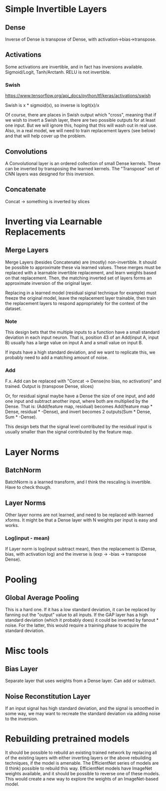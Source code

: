 # Simple Invertible Layers
## Dense
Inverse of Dense is transpose of Dense, with activation->bias->transpose.

## Activations

Some activations are invertible, and in fact has inversions available. 
Sigmoid/Logit, Tanh/Arctanh. RELU is not invertible.

### Swish

https://www.tensorflow.org/api_docs/python/tf/keras/activations/swish

Swish is x * sigmoid(x), so inverse is logit(x)/x

Of course, there are places in Swish output which "cross", meaning that if we wish to invert a Swish layer,
there are two possible outputs for at least one input. 
But we will ignore this, hoping that this will wash out in real use.
Also, in a real model, we will need to train replacement layers (see below) and that will help cover up the problem.

## Convolutions
A Convolutional layer is an ordered collection of small Dense kernels. 
These can be inverted by transposing the learned kernels. 
The "Transpose" set of CNN layers was designed for this inversion.

## Concatenate
Concat -> something is inverted by slices

# Inverting via Learnable Replacements

## Merge Layers
Merge Layers (besides Concatenate) are (mostly) non-invertible. It should be possible to approximate these via learned values. These merges must be replaced with a learnable invertible replacement, and learn weights based on that replacement. Then, the matching inverted set of layers forms an approximate inversion of the original layer.

Replacing in a learned model (residual signal technique for example) must freeze the original model, leave the replacement layer trainable, then train the replacement layers to respond appropriately for the context of the dataset.
### Note
This design bets that the multiple inputs to a function have a small standard deviation in each input neuron. 
That is, position 43 of an Add(input A, input B) usually has a large value on input A and a small value on input B.

If inputs have a high standard deviation, and we want to replicate this, we probably need to add a matching amount of noise.

### Add
F.x. Add can be replaced with "Concat -> Dense(no bias, no activation)" and trained. Output is (transpose Dense, slices)

Or, for residual signal maybe have a Dense the size of one input, and add one input and subtract another input, where both are multiplied by the Dense.
That is: (Add(feature map, residual) becomes Add(feature map * Dense, residual * -Dense), and invert becomes 2 outputs(Sum * Dense, Sum * -Dense).

This design bets that the signal level contributed by the residual input is usually smaller than the signal contributed by the feature map.

# Layer Norms

## BatchNorm
BatchNorm is a learned transform, and I think the rescaling is invertible. Have to check though.

## Layer Norms
Other layer norms are not learned, and need to be replaced with learned xforms. It might be that a Dense layer with N weights per input is easy and works.

### Log(input - mean)
If Layer norm is log(input subtract mean), then the replacement is (Dense, bias, with activation log) and the inverse is (exp -> -bias -> transpose Dense). 

# Pooling
## Global Average Pooling 
This is a hard one. If it has a low standard deviation, it can be replaced by fanning out the "output" value to all inputs. If the GAP layer has a high standard deviation (which it probably does) it could be inverted by fanout * noise. For the latter, this would require a training phase to acquire the standard deviation. 

# Misc tools
## Bias Layer
Separate layer that uses weights from a Dense layer. Can add or subtract.
## Noise Reconstitution Layer
If an input signal has high standard deviation, and the signal is smoothed in some way, we may want to recreate the standard deviation via adding noise to the inversion. 

# Rebuilding pretrained models
It should be possible to rebuild an existing trained network by replacing all of the existing layers with either inverting layers or the above rebuilding techniques,
if the model is amenable. The EfficientNet series of models are (I think) possible to rebuild this way. 
EfficientNet models have ImageNet weights available, and it should be possible to reverse one of these models.
This would create a new way to explore the weights of an ImageNet-based model.
